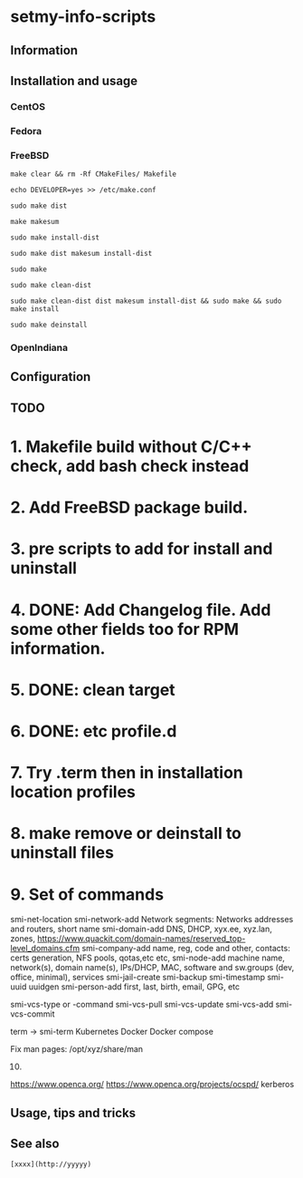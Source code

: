 # setmy-info-scripts

## Information

## Installation and usage

### CentOS

### Fedora

### FreeBSD

    make clear && rm -Rf CMakeFiles/ Makefile

    echo DEVELOPER=yes >> /etc/make.conf

    sudo make dist

    make makesum

    sudo make install-dist

    sudo make dist makesum install-dist

    sudo make

    sudo make clean-dist

    sudo make clean-dist dist makesum install-dist && sudo make && sudo make install

    sudo make deinstall

### OpenIndiana

## Configuration

## TODO
# 1. Makefile build without C/C++ check, add bash check instead
# 2. Add FreeBSD package build.
# 3. pre scripts to add for install and uninstall
# 4. DONE: Add Changelog file. Add some other fields too for RPM information.
# 5. DONE: clean target
# 6. DONE: etc profile.d
# 7. Try .term then in installation location profiles
# 8. make remove or deinstall to uninstall files
# 9. Set of commands

smi-net-location
smi-network-add
    Network segments: Networks addresses and routers, short name
smi-domain-add
    DNS, DHCP, xyx.ee, xyz.lan, zones, 
    https://www.quackit.com/domain-names/reserved_top-level_domains.cfm
smi-company-add
    name, reg, code and other, contacts: certs generation, NFS pools, qotas,etc etc, 
smi-node-add
    machine name, network(s), domain name(s), IPs/DHCP, MAC, software and sw.groups (dev, office, minimal), services
smi-jail-create
smi-backup
smi-timestamp
smi-uuid
    uuidgen
smi-person-add
    first, last, birth, email, GPG, etc

smi-vcs-type or -command
smi-vcs-pull
smi-vcs-update
smi-vcs-add
smi-vcs-commit

term -> smi-term
Kubernetes
Docker
Docker compose

Fix man pages: /opt/xyz/share/man

10. 
https://www.openca.org/
https://www.openca.org/projects/ocspd/
kerberos

## Usage, tips and tricks

## See also

    [xxxx](http://yyyyy)

